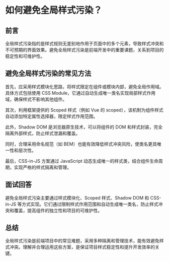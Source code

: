 # **如何避免全局样式污染？**

## 前言

全局样式污染指的是样式规则无差别地作用于页面中的多个元素，导致样式冲突和不可预期的界面效果。避免全局样式污染是前端开发中的重要课题，关系到项目的稳定性和可维护性。

## 避免全局样式污染的常见方法

首先，应采用样式模块化思路，将样式限定在组件或模块内部，避免全局作用域。具体方式包括使用 CSS Module，它通过自动生成唯一类名实现局部样式作用域，确保样式不影响其他组件。

其次，利用框架提供的 Scoped 样式（例如 Vue 的 scoped），该机制为组件样式自动添加特定属性选择器，限定样式作用范围。

此外，Shadow DOM 是浏览器原生技术，可以将组件的 DOM 和样式封装，完全隔离外部样式，防止样式泄漏和覆盖。

同时，合理采用命名规范（如 BEM）也能有效降低样式冲突风险，使类名更具唯一性和层次性。

最后，CSS-in-JS 方案通过 JavaScript 动态生成唯一的样式类，结合组件生命周期，实现严格的样式隔离和管理。

## 面试回答

避免全局样式污染主要通过样式模块化、Scoped 样式、Shadow DOM 和 CSS-in-JS 等方式实现。它们通过限制样式作用范围和自动生成唯一类名，防止样式冲突和覆盖，提高组件的独立性和项目的可维护性。

## 总结

全局样式污染是前端项目中的常见难题，采用多种隔离和管理技术，能有效避免样式冲突。理解并合理运用这些方案，是保证项目样式稳定性和提升开发效率的关键。